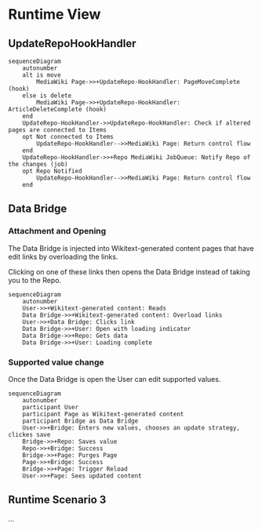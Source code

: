 # Runtime View

## UpdateRepoHookHandler

```mermaid
sequenceDiagram
    autonumber
    alt is move
        MediaWiki Page->>+UpdateRepo-HookHandler: PageMoveComplete (hook)
    else is delete
        MediaWiki Page->>+UpdateRepo-HookHandler: ArticleDeleteComplete (hook)
    end
    UpdateRepo-HookHandler->>UpdateRepo-HookHandler: Check if altered pages are connected to Items
    opt Not connected to Items
        UpdateRepo-HookHandler-->>MediaWiki Page: Return control flow
    end
    UpdateRepo-HookHandler->>+Repo MediaWiki JobQueue: Notify Repo of the changes (job)
    opt Repo Notified
        UpdateRepo-HookHandler-->>MediaWiki Page: Return control flow
    end
```

## Data Bridge

### Attachment and Opening

The Data Bridge is injected into Wikitext-generated content pages that have edit links by overloading the links.

Clicking on one of these links then opens the Data Bridge instead of taking you to the Repo.

```mermaid
sequenceDiagram
    autonumber
    User->>+Wikitext-generated content: Reads
    Data Bridge->>+Wikitext-generated content: Overload links
    User->>+Data Bridge: Clicks link
    Data Bridge->>+User: Open with loading indicator
    Data Bridge->>+Repo: Gets data
    Data Bridge->>+User: Loading complete
```

### Supported value change

Once the Data Bridge is open the User can edit supported values.

```mermaid
sequenceDiagram
    autonumber
    participant User
    participant Page as Wikitext-generated content
    participant Bridge as Data Bridge
    User->>+Bridge: Enters new values, chooses an update strategy, clickes save
    Bridge->>+Repo: Saves value
    Repo->>+Bridge: Success
    Bridge->>+Page: Purges Page
    Page->>+Bridge: Success
    Bridge->>+Page: Trigger Reload
    User->>+Page: Sees updated content
```

## Runtime Scenario 3

...
